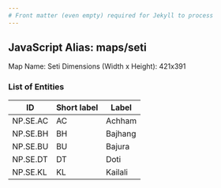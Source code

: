 ```yaml
---
# Front matter (even empty) required for Jekyll to process
---
```


## JavaScript Alias: maps/seti

Map Name: Seti
Dimensions (Width x Height): 421x391






### List of Entities

ID | Short label | Label
---|---|---|
NP.SE.AC|AC|Achham
NP.SE.BH|BH|Bajhang
NP.SE.BU|BU|Bajura
NP.SE.DT|DT|Doti
NP.SE.KL|KL|Kailali
